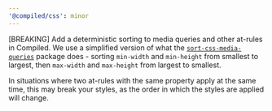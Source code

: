 ```yaml
---
'@compiled/css': minor
---
```


[BREAKING] Add a deterministic sorting to media queries and other at-rules in Compiled. We use a simplified version of what the [`sort-css-media-queries`](https://github.com/OlehDutchenko/sort-css-media-queries?tab=readme-ov-file#mobile-first) package does - sorting `min-width` and `min-height` from smallest to largest, then `max-width` and `max-height` from largest to smallest.

In situations where two at-rules with the same property apply at the same time, this may break your styles, as the order in which the styles are applied will change.
